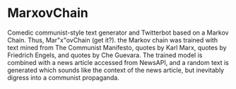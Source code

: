 # MarxovChain

Comedic communist-style text generator and Twitterbot based on a Markov Chain. Thus, Mar"x"ovChain (get it?). the Markov chain was trained with text mined from The Communist Manifesto, quotes by Karl Marx, quotes by Friedrich Engels, and quotes by Che Guevara. The trained model is combined with a news article accessed from NewsAPI, and a random text is generated which sounds like the context of the news article, but inevitably digress into a communist propaganda.